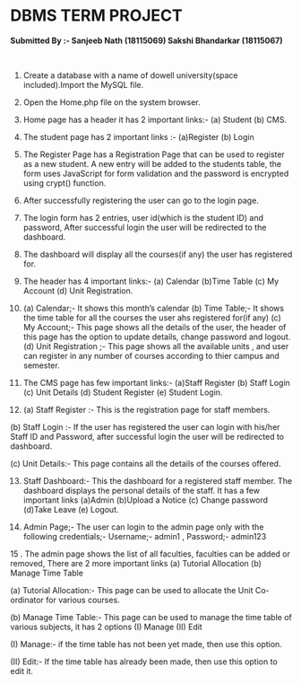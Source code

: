 # DBMS TERM PROJECT
<p><b>Submitted By :- Sanjeeb Nath (18115069) Sakshi Bhandarkar (18115067) </b></p><br>

1.	Create a database with a name of dowell university(space included).Import the MySQL file.

2.	Open the Home.php file on the system browser.

3.	Home page has a header it has 2 important links:- (a) Student (b) CMS.

4.	The student page has 2 important links :- (a)Register (b) Login

5.	The Register Page has a Registration Page that can be used to register as a new student. A new entry will be added to the students table, the form uses JavaScript for form validation and the password is encrypted using crypt() function.

6.	After successfully registering the user can go to the login page.

7.	The login form has 2 entries, user id(which is the student ID) and password, After successful login the user will be redirected to the dashboard.

8.	The dashboard will display all the courses(if any) the user has registered for.

9.	The header has 4 important links:- (a) Calendar (b)Time Table (c) My Account (d) Unit Registration.

10.	(a) Calendar;- It shows this month’s calendar
(b) Time Table;- It shows the time table for all the courses the user ahs registered for(if any)
(c) My Account;- This page shows all the details of the user, the header of this page has the option to update details, change password and logout.
(d) Unit Registration ;- This page shows all the available units , and user can register in any number of courses according to thier campus and semester.

11. The CMS page has few important links:- (a)Staff Register (b) Staff Login (c) Unit Details     (d) Student Register (e) Student Login.

12. (a) Staff Register :- This is the registration page for staff members.

(b) Staff Login :- If the user has registered the user can login with his/her Staff ID and Password, after successful login the user will be redirected to dashboard.
	
(c) Unit Details:- This page contains all the details of the courses offered.

13. Staff Dashboard:- This the dashboard for a registered staff member. The dashboard displays the personal details of the staff. It has a few important links (a)Admin (b)Upload a Notice (c) Change password (d)Take Leave (e) Logout.

14. Admin Page;- The user can login to the admin page only with the following credentials;- 
	Username;- admin1 , Password;- admin123
	
15 . The admin page shows the list of all faculties, faculties can be added or removed, There are 2 more important links (a) Tutorial Allocation (b) Manage Time Table

(a)	Tutorial Allocation:- This page can be used to allocate the Unit Co-ordinator for various courses.

(b)	Manage Time Table:- This page can be used to manage the time table of various subjects, it has 2 options (I) Manage (II) Edit

(I)	Manage:- if the time table has not been yet made, then use this option.

(II)	Edit:- If the time table has already been made, then use this option to edit it.

 
